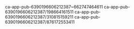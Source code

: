 ca-app-pub-6390196606212387~662747464611
ca-app-pub-6390196606212387/198664161511
ca-app-pub-6390196606212387/310815159211
ca-app-pub-6390196606212387/876172553411
